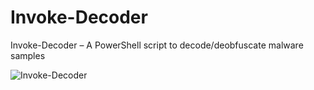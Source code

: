 # Invoke-Decoder
Invoke-Decoder – A PowerShell script to decode/deobfuscate malware samples

![Invoke-Decoder](https://github.com/robwillisinfo/Invoke-Decoder/blob/master/Invoke-Decoder.PNG)
